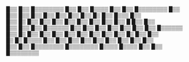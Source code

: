  █▒▒        █▒▒ █▒▒▒▒▒▒▒▒ █▒▒           █▒▒        █▒▒▒▒      █▒▒       █▒▒ █▒▒▒▒▒▒▒▒
 █▒▒        █▒▒ █▒▒       █▒▒        █▒▒   █▒▒   █▒▒    █▒▒   █▒ █▒▒   █▒▒▒ █▒▒      
 █▒▒   █▒   █▒▒ █▒▒       █▒▒       █▒▒        █▒▒        █▒▒ █▒▒ █▒▒ █ █▒▒ █▒▒      
 █▒▒  █▒▒   █▒▒ █▒▒▒▒▒▒   █▒▒       █▒▒        █▒▒        █▒▒ █▒▒  █▒▒  █▒▒ █▒▒▒▒▒▒  
 █▒▒ █▒ █▒▒ █▒▒ █▒▒       █▒▒       █▒▒        █▒▒        █▒▒ █▒▒   █▒  █▒▒ █▒▒      
 █▒ █▒    █▒▒▒▒ █▒▒       █▒▒        █▒▒   █▒▒   █▒▒     █▒▒  █▒▒       █▒▒ █▒▒      
 █▒▒        █▒▒ █▒▒▒▒▒▒▒▒ █▒▒▒▒▒▒▒▒    █▒▒▒▒       █▒▒▒▒      █▒▒       █▒▒ █▒▒▒▒▒▒▒▒
